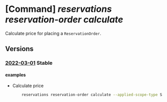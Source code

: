 # [Command] _reservations reservation-order calculate_

Calculate price for placing a `ReservationOrder`.

## Versions

### [2022-03-01](/Resources/mgmt-plane/L3Byb3ZpZGVycy9taWNyb3NvZnQuY2FwYWNpdHkvY2FsY3VsYXRlcHJpY2U=/2022-03-01.xml) **Stable**

<!-- mgmt-plane /providers/microsoft.capacity/calculateprice 2022-03-01 -->

#### examples

- Calculate price
    ```bash
        reservations reservation-order calculate --applied-scope-type Shared --billing-scope 50000000-aaaa-bbbb-cccc-100000000002 --display-name name1 --quantity 1 --reserved-resource-type VirtualMachines --sku Standard_B1s --term P1Y --billing-plan Monthly --location eastus
    ```
